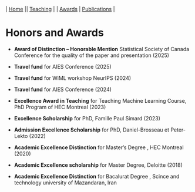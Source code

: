| [Home](index.md) || [Teaching](teaching.md) | | [Awards](awards.md) | [Publications](Papers.md) | 

# Honors and Awards 
  
- **Award of Distinction – Honorable Mention** Statistical Society of Canada Conference for the quality of the paper and presentation (2025)

- **Travel fund** for AIES Conference (2025)
    
- **Travel fund** for WiML workshop NeurIPS (2024)

- **Travel fund** for AIES Conference (2024)
  
- **Excellence Award in Teaching** for Teaching Machine Learning Course, PhD Program of HEC Montreal (2023)
  
- **Excellence Scholarship**  for PhD, Famille Paul Simard (2023)

- **Admission Excellence Scholarship** for PhD, Daniel-Brosseau et Peter-Lekto (2022)

- **Academic Excellence Distinction** for Master’s Degree , HEC Montreal (2020)

- **Academic Excellence scholarship** for Master Degree, Deloitte (2018)

- **Academic Excellence Distinction** for Bacalurat Degree , Scince and technology university of Mazandaran, Iran 
